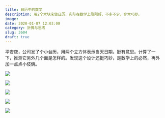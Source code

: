 ```yaml
---
title: 日历中的数学
description: 用2个木块来做日历，实际在数学上刚刚好，不多不少，非常巧妙。
image: 
date: 2020-01-07 12:03:00
category: 折腾与思考
slug: 3604
draft: true
---
```


平安夜，公司发了个小台历，用两个立方体表示当天日期，挺有意思。计算了一下，推测它另外几个面是怎样的。发现这个设计还挺巧妙，是数学上的必然，再外加一点点小伎俩。

![](https://storageapi.fleek.co/0a3a8890-e65e-47ce-93d7-0442b9209d38-bucket/blog/posts/2020-01/1.jpg)

![](https://storageapi.fleek.co/0a3a8890-e65e-47ce-93d7-0442b9209d38-bucket/blog/posts/2020-01/2.jpg)

![](https://storageapi.fleek.co/0a3a8890-e65e-47ce-93d7-0442b9209d38-bucket/blog/posts/2020-01/3.jpg)

![](https://storageapi.fleek.co/0a3a8890-e65e-47ce-93d7-0442b9209d38-bucket/blog/posts/2020-01/4.jpg)

![](https://storageapi.fleek.co/0a3a8890-e65e-47ce-93d7-0442b9209d38-bucket/blog/posts/2020-01/5.jpg)
